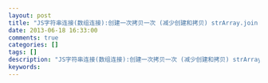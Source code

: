 ```yaml
---
layout: post
title: "JS字符串连接(数组连接):创建一次拷贝一次 (减少创建和拷贝) strArray.join (减少创建临时字符串+拷贝)"
date: 2013-06-18 16:33:00 
comments: true
categories: []
tags: []
description: "JS字符串连接(数组连接):创建一次拷贝一次 (减少创建和拷贝) strArray.join (减少创建临时字符串+拷贝)"
keywords: 
---
```





